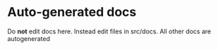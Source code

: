 # Auto-generated docs

Do **not** edit docs here. Instead edit files in src/docs. All other docs are autogenerated

